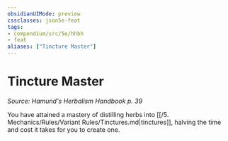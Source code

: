 ```yaml
---
obsidianUIMode: preview
cssclasses: json5e-feat
tags:
- compendium/src/5e/hhbh
- feat
aliases: ["Tincture Master"]
---
```

# Tincture Master
*Source: Hamund's Herbalism Handbook p. 39*  

You have attained a mastery of distilling herbs into [[/5. Mechanics/Rules/Variant Rules/Tinctures.md\|tinctures]], halving the time and cost it takes for you to create one.